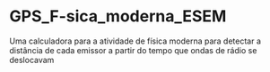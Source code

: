 # GPS_F-sica_moderna_ESEM
Uma calculadora para a atividade de física moderna para detectar a distância de cada emissor a partir do tempo que ondas de rádio se deslocavam 

